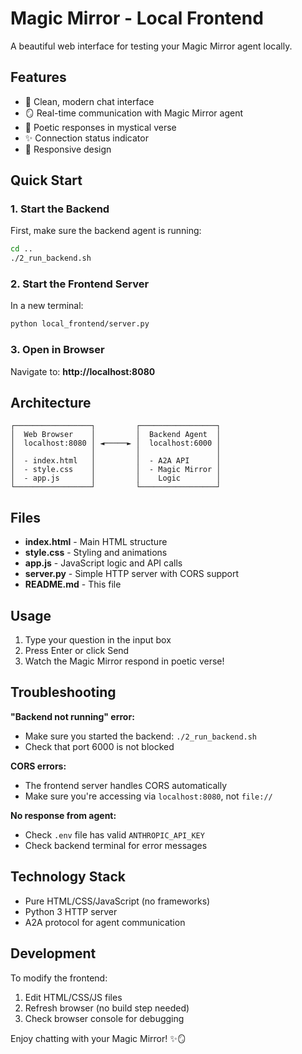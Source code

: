 # Magic Mirror - Local Frontend

A beautiful web interface for testing your Magic Mirror agent locally.

## Features

- 🎨 Clean, modern chat interface
- 🪞 Real-time communication with Magic Mirror agent
- 💬 Poetic responses in mystical verse
- ✨ Connection status indicator
- 📱 Responsive design

## Quick Start

### 1. Start the Backend
First, make sure the backend agent is running:
```bash
cd ..
./2_run_backend.sh
```

### 2. Start the Frontend Server
In a new terminal:
```bash
python local_frontend/server.py
```

### 3. Open in Browser
Navigate to: **http://localhost:8080**

## Architecture

```
┌─────────────────┐         ┌─────────────────┐
│  Web Browser    │         │  Backend Agent  │
│  localhost:8080 │ ◄─────► │  localhost:6000 │
│                 │         │                 │
│  - index.html   │         │  - A2A API      │
│  - style.css    │         │  - Magic Mirror │
│  - app.js       │         │    Logic        │
└─────────────────┘         └─────────────────┘
```

## Files

- **index.html** - Main HTML structure
- **style.css** - Styling and animations
- **app.js** - JavaScript logic and API calls
- **server.py** - Simple HTTP server with CORS support
- **README.md** - This file

## Usage

1. Type your question in the input box
2. Press Enter or click Send
3. Watch the Magic Mirror respond in poetic verse!

## Troubleshooting

**"Backend not running" error:**
- Make sure you started the backend: `./2_run_backend.sh`
- Check that port 6000 is not blocked

**CORS errors:**
- The frontend server handles CORS automatically
- Make sure you're accessing via `localhost:8080`, not `file://`

**No response from agent:**
- Check `.env` file has valid `ANTHROPIC_API_KEY`
- Check backend terminal for error messages

## Technology Stack

- Pure HTML/CSS/JavaScript (no frameworks)
- Python 3 HTTP server
- A2A protocol for agent communication

## Development

To modify the frontend:
1. Edit HTML/CSS/JS files
2. Refresh browser (no build step needed)
3. Check browser console for debugging

Enjoy chatting with your Magic Mirror! ✨🪞
